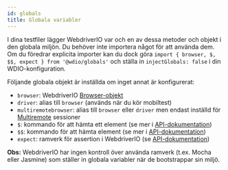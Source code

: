 ```yaml
---
id: globals
title: Globala variabler
---
```


I dina testfiler lägger WebdriverIO var och en av dessa metoder och objekt i den globala miljön. Du behöver inte importera något för att använda dem. Om du föredrar explicita importer kan du dock göra `import { browser, $, $$, expect } from '@wdio/globals'` och ställa in `injectGlobals: false` i din WDIO-konfiguration.

Följande globala objekt är inställda om inget annat är konfigurerat:

- `browser`: WebdriverIO [Browser-objekt](https://webdriver.io/docs/api/browser)
- `driver`: alias till `browser` (används när du kör mobiltest)
- `multiremotebrowser`: alias till `browser` eller `driver` men endast inställd för [Multiremote](/docs/multiremote) sessioner
- `$`: kommando för att hämta ett element (se mer i [API-dokumentation](/docs/api/browser/$))
- `$$`: kommando för att hämta element (se mer i [API-dokumentation](/docs/api/browser/$$))
- `expect`: ramverk för assertion i WebdriverIO (se [API-dokumentation](/docs/api/expect-webdriverio))

__Obs:__ WebdriverIO har ingen kontroll över använda ramverk (t.ex. Mocha eller Jasmine) som ställer in globala variabler när de bootstrappar sin miljö.